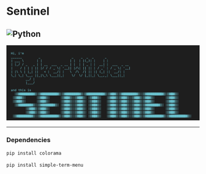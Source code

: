 # Sentinel
![Python](https://img.shields.io/badge/Python-3776AB?style=flat&logo=python&logoColor=white)
---

![logo](./img/logo.jpeg)

---

### Dependencies

```bash
pip install colorama
```
```bash
pip install simple-term-menu
```